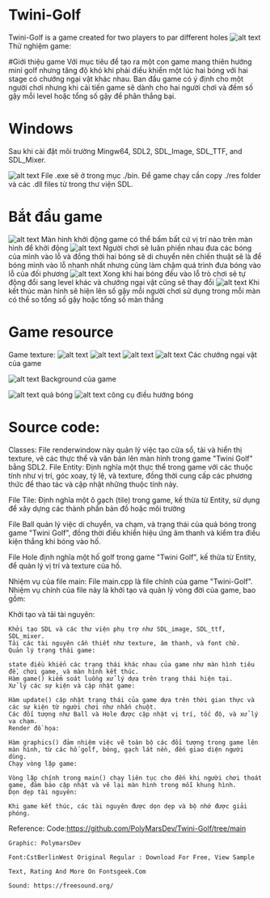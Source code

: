 # Twini-Golf

Twini-Golf is a game created for two players to par different holes 
![alt text](image.png)
Thử nghiệm game:

#Giới thiệu game
Với mục tiêu để tạo ra một con game mang thiên hướng mini golf nhưng tăng độ khó khi phải điều khiển một lúc hai bóng với hai stage có chướng ngại vật khác nhau. Ban đầu game có ý định cho một người chơi nhưng khi cải tiến game sẽ dành cho hai người chơi và đếm số gậy mỗi level hoặc tổng số gậy để phân thắng bại.

# Windows
Sau khi cài đặt môi trường Mingw64, SDL2, SDL_Image, SDL_TTF, and SDL_Mixer.

![alt text](image-1.png)
File .exe sẽ ở trong mục ./bin. Để game chạy cần copy ./res folder và các .dll files từ trong thư viện SDL.

# Bắt đầu game
![alt text](image-2.png)
Màn hình khởi động game có thể bấm bất cứ vị trí nào trên màn hình để khởi động
![alt text](image-3.png)
Người chơi sẽ luân phiền nhau đưa các bóng của mình vào lỗ và đồng thời hai bóng sẽ di chuyển nên chiến thuật sẽ là để bóng mình vào lỗ nhanh nhất nhưng cũng làm chậm quá trình đưa bóng vào lỗ của đối phương 
![alt text](image-4.png)
Xong khi hai bóng đều vào lỗ trò chơi sẽ tự động đổi sang level khác và chướng ngại vật cũng sẽ thay đổi
![alt text](image-5.png)
Khi kết thúc màn hình sẽ hiện lên số gậy mỗi người chơi sử dụng trong mỗi màn có thể so tổng số gậy hoặc tổng số màn thắng 

# Game resource
Game texture:
![alt text](tile64_dark.png) 
![alt text](tile64_light.png)
![alt text](tile32_dark.png)
![alt text](tile32_light.png)
Các chướng ngại vật của game

![alt text](bg.png)
Background của game

![alt text](ball.png) quả bóng 
![alt text](point.png) công cụ điều hướng bóng 

# Source code:

Classes: 
File renderwindow này quản lý việc tạo cửa sổ, tải và hiển thị texture, vẽ các thực thể và văn bản lên màn hình trong game "Twini Golf" bằng SDL2.
File Entity: Định nghĩa một thực thể trong game với các thuộc tính như vị trí, góc xoay, tỷ lệ, và texture, đồng thời cung cấp các phương thức để thao tác và cập nhật những thuộc tính này.

File Tile: Định nghĩa một ô gạch (tile) trong game, kế thừa từ Entity, sử dụng để xây dựng các thành phần bản đồ hoặc môi trường

File Ball quản lý việc di chuyển, va chạm, và trạng thái của quả bóng trong game "Twini Golf", đồng thời điều khiển hiệu ứng âm thanh và kiểm tra điều kiện thắng khi bóng vào hố.

File Hole định nghĩa một hố golf trong game "Twini Golf", kế thừa từ Entity, để quản lý vị trí và texture của hố.

Nhiệm vụ của file main: 
File main.cpp là file chính của game "Twini-Golf". Nhiệm vụ chính của file này là khởi tạo và quản lý vòng đời của game, bao gồm:

Khởi tạo và tải tài nguyên:

    Khởi tạo SDL và các thư viện phụ trợ như SDL_image, SDL_ttf, SDL_mixer.
    Tải các tài nguyên cần thiết như texture, âm thanh, và font chữ.
    Quản lý trạng thái game:

    state điều khiển các trạng thái khác nhau của game như màn hình tiêu đề, chơi game, và màn hình kết thúc.
    Hàm game() kiểm soát luồng xử lý dựa trên trạng thái hiện tại.
    Xử lý các sự kiện và cập nhật game:

    Hàm update() cập nhật trạng thái của game dựa trên thời gian thực và các sự kiện từ người chơi như nhấn chuột.
    Các đối tượng như Ball và Hole được cập nhật vị trí, tốc độ, và xử lý va chạm.
    Render đồ họa:

    Hàm graphics() đảm nhiệm việc vẽ toàn bộ các đối tượng trong game lên màn hình, từ các hố golf, bóng, gạch lát nền, đến giao diện người dùng.
    Chạy vòng lặp game:

    Vòng lặp chính trong main() chạy liên tục cho đến khi người chơi thoát game, đảm bảo cập nhật và vẽ lại màn hình trong mỗi khung hình.
    Dọn dẹp tài nguyên:

    Khi game kết thúc, các tài nguyên được dọn dẹp và bộ nhớ được giải phóng.

Reference:
    Code:https://github.com/PolyMarsDev/Twini-Golf/tree/main
    
    Graphic: PolymarsDev
    
    Font:CstBerlinWest Original Regular : Download For Free, View Sample 
    
    Text, Rating And More On Fontsgeek.Com 
    
    Sound: https://freesound.org/